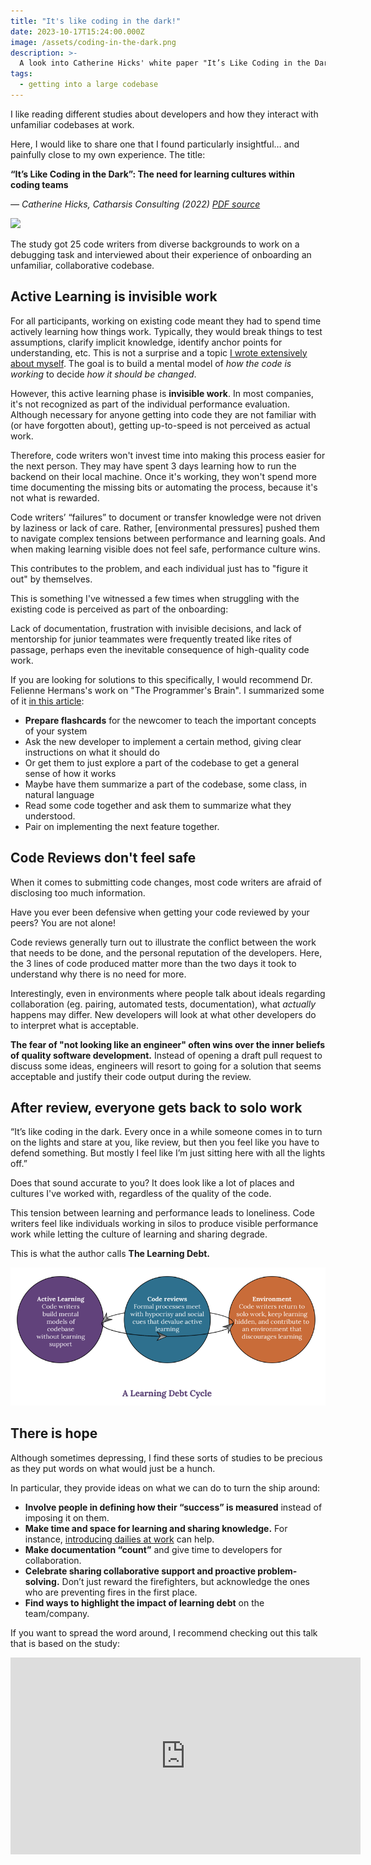```yaml
---
title: "It's like coding in the dark!"
date: 2023-10-17T15:24:00.000Z
image: /assets/coding-in-the-dark.png
description: >-
  A look into Catherine Hicks' white paper "It’s Like Coding in the Dark: The need for learning cultures within coding teams" (Catharsis Consulting).
tags:
  - getting into a large codebase
---
```


I like reading different studies about developers and how they interact with unfamiliar codebases at work.

Here, I would like to share one that I found particularly insightful… and painfully close to my own experience. The title:

**“It’s Like Coding in the Dark”: The need for learning cultures within coding teams**

_— Catherine Hicks, Catharsis Consulting (2022)_ [_PDF source_](https://www.catharsisinsight.com/_files/ugd/fce7f8_2a41aa82670f4f08a3e403d196bcc341.pdf)

![](/assets/coding-in-the-dark.png)

The study got 25 code writers from diverse backgrounds to work on a debugging task and interviewed about their experience of onboarding an unfamiliar, collaborative codebase.

## Active Learning is invisible work

For all participants, working on existing code meant they had to spend time actively learning how things work. Typically, they would break things to test assumptions, clarify implicit knowledge, identify anchor points for understanding, etc. This is not a surprise and a topic [I wrote extensively about myself](https://understandlegacycode.com/getting-into-large-codebase). The goal is to build a mental model of _how the code is working_ to decide _how it should be changed_.

However, this active learning phase is **invisible work**. In most companies, it's not recognized as part of the individual performance evaluation. Although necessary for anyone getting into code they are not familiar with (or have forgotten about), getting up-to-speed is not perceived as actual work.

Therefore, code writers won't invest time into making this process easier for the next person. They may have spent 3 days learning how to run the backend on their local machine. Once it's working, they won't spend more time documenting the missing bits or automating the process, because it's not what is rewarded.

Code writers’ “failures” to document or transfer knowledge were not driven by laziness or lack of care. Rather, [environmental pressures] pushed them to navigate complex tensions between performance and learning goals. And when making learning visible does not feel safe, performance culture wins.

This contributes to the problem, and each individual just has to "figure it out" by themselves.

This is something I've witnessed a few times when struggling with the existing code is perceived as part of the onboarding:

Lack of documentation, frustration with invisible decisions, and lack of mentorship for junior teammates were frequently treated like rites of passage, perhaps even the inevitable consequence of high-quality code work.

If you are looking for solutions to this specifically, I would recommend Dr. Felienne Hermans's work on "The Programmer's Brain". I summarized some of it [in this article](https://understandlegacycode.com/blog/key-points-of-programmer-brain/#better-onboarding-for-developers):

- **Prepare flashcards** for the newcomer to teach the important concepts of your system
- Ask the new developer to implement a certain method, giving clear instructions on what it should do
- Or get them to just explore a part of the codebase to get a general sense of how it works
- Maybe have them summarize a part of the codebase, some class, in natural language
- Read some code together and ask them to summarize what they understood.
- Pair on implementing the next feature together.

## Code Reviews don't feel safe

When it comes to submitting code changes, most code writers are afraid of disclosing too much information.

Have you ever been defensive when getting your code reviewed by your peers? You are not alone!

Code reviews generally turn out to illustrate the conflict between the work that needs to be done, and the personal reputation of the developers. Here, the 3 lines of code produced matter more than the two days it took to understand why there is no need for more.

Interestingly, even in environments where people talk about ideals regarding collaboration (eg. pairing, automated tests, documentation), what _actually_ happens may differ. New developers will look at what other developers do to interpret what is acceptable.

**The fear of "not looking like an engineer" often wins over the inner beliefs of quality software development.** Instead of opening a draft pull request to discuss some ideas, engineers will resort to going for a solution that seems acceptable and justify their code output during the review.

## After review, everyone gets back to solo work

“It’s like coding in the dark. Every once in a while someone comes in to turn on the lights and stare at you, like review, but then you feel like you have to defend something. But mostly I feel like I’m just sitting here with all the lights off.”

Does that sound accurate to you? It does look like a lot of places and cultures I've worked with, regardless of the quality of the code.

This tension between learning and performance leads to loneliness. Code writers feel like individuals working in silos to produce visible performance work while letting the culture of learning and sharing degrade.

This is what the author calls **The Learning Debt.**

![](./learning-debt.png)

## There is hope

Although sometimes depressing, I find these sorts of studies to be precious as they put words on what would just be a hunch.

In particular, they provide ideas on what we can do to turn the ship around:

- **Involve people in defining how their “success” is measured** instead of imposing it on them.
- **Make time and space for learning and sharing knowledge.** For instance, [introducing dailies at work](https://understandlegacycode.com/blog/key-points-of-legacy-code-programmer-toolbox/#finally-share-knowledge-to-make-things-improve) can help.
- **Make documentation “count”** and give time to developers for collaboration.
- **Celebrate sharing collaborative support and proactive problem-solving.** Don’t just reward the firefighters, but acknowledge the ones who are preventing fires in the first place.
- **Find ways to highlight the impact of learning debt** on the team/company.

If you want to spread the word around, I recommend checking out this talk that is based on the study:

<iframe width="560" height="315" src="https://www.youtube-nocookie.com/embed/mVec1TzQIMM" frameborder="0" allow="accelerometer; autoplay; encrypted-media; gyroscope; picture-in-picture" allowfullscreen></iframe>
